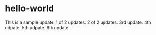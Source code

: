 # hello-world

This is a sample update.
1 of 2 updates.
2 of 2 updates.
3rd update.
4th udpate.
5th udpate.
6th update.
